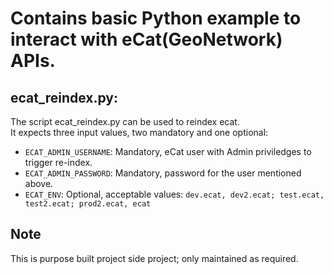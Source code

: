 # Contains basic Python example to interact with eCat(GeoNetwork) APIs.  

## ecat_reindex.py:  
The script ecat_reindex.py can be used to reindex ecat.  
It expects three input values, two mandatory and one optional:    
- `ECAT_ADMIN_USERNAME`: Mandatory, eCat user with Admin priviledges to trigger re-index.  
- `ECAT_ADMIN_PASSWORD`: Mandatory, password for the user mentioned above.  
- `ECAT_ENV`: Optional, acceptable values: `dev.ecat, dev2.ecat; test.ecat, test2.ecat; prod2.ecat, ecat`  

## Note  
This is purpose built project side project; only maintained as required.